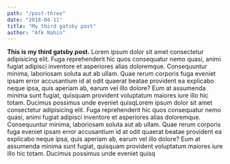 ```yaml
---
path: "/post-three"
date: "2018-04-11"
title: "My third gatsby post"
author: "Afk Nahin"
---
```


**This is my third gatsby post.**
Lorem ipsum dolor sit amet consectetur adipisicing elit. Fuga reprehenderit hic quos consequatur nemo quasi, animi fugiat adipisci inventore et asperiores alias doloremque. Consequuntur minima, laboriosam soluta aut ab ullam. Quae rerum corporis fuga eveniet ipsam error accusantium id at odit quaerat beatae provident ea explicabo neque ipsa, quis aperiam ab, earum vel illo dolore? Eum at assumenda minima sunt fugiat, quisquam provident voluptatum maiores iure illo hic totam. Ducimus possimus unde eveniet quisqLorem ipsum dolor sit amet consectetur adipisicing elit. Fuga reprehenderit hic quos consequatur nemo quasi, animi fugiat adipisci inventore et asperiores alias doloremque. Consequuntur minima, laboriosam soluta aut ab ullam. Quae rerum corporis fuga eveniet ipsam error accusantium id at odit quaerat beatae provident ea explicabo neque ipsa, quis aperiam ab, earum vel illo dolore? Eum at assumenda minima sunt fugiat, quisquam provident voluptatum maiores iure illo hic totam. Ducimus possimus unde eveniet quisq
